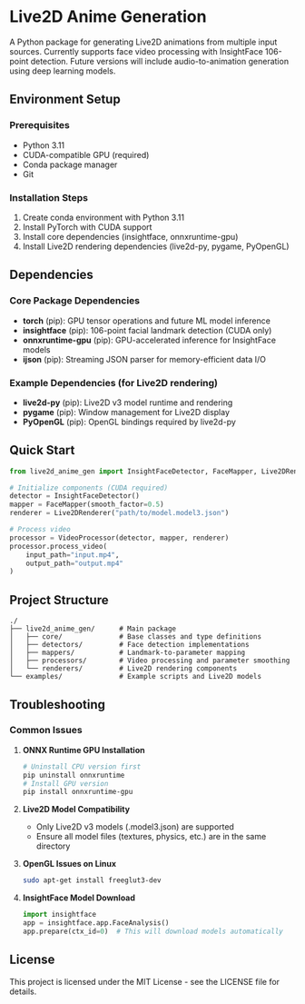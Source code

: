 # Live2D Anime Generation

A Python package for generating Live2D animations from multiple input sources. Currently supports face video processing with InsightFace 106-point detection. Future versions will include audio-to-animation generation using deep learning models.

## Environment Setup

### Prerequisites
- Python 3.11
- CUDA-compatible GPU (required)
- Conda package manager
- Git

### Installation Steps

1. Create conda environment with Python 3.11
2. Install PyTorch with CUDA support
3. Install core dependencies (insightface, onnxruntime-gpu)
4. Install Live2D rendering dependencies (live2d-py, pygame, PyOpenGL)

## Dependencies

### Core Package Dependencies
- **torch** (pip): GPU tensor operations and future ML model inference
- **insightface** (pip): 106-point facial landmark detection (CUDA only)
- **onnxruntime-gpu** (pip): GPU-accelerated inference for InsightFace models
- **ijson** (pip): Streaming JSON parser for memory-efficient data I/O

### Example Dependencies (for Live2D rendering)
- **live2d-py** (pip): Live2D v3 model runtime and rendering
- **pygame** (pip): Window management for Live2D display
- **PyOpenGL** (pip): OpenGL bindings required by live2d-py

## Quick Start

```python
from live2d_anime_gen import InsightFaceDetector, FaceMapper, Live2DRenderer, VideoProcessor

# Initialize components (CUDA required)
detector = InsightFaceDetector()
mapper = FaceMapper(smooth_factor=0.5)
renderer = Live2DRenderer("path/to/model.model3.json")

# Process video
processor = VideoProcessor(detector, mapper, renderer)
processor.process_video(
    input_path="input.mp4",
    output_path="output.mp4"
)
```

## Project Structure

```
./
├── live2d_anime_gen/      # Main package
│   ├── core/              # Base classes and type definitions
│   ├── detectors/         # Face detection implementations
│   ├── mappers/           # Landmark-to-parameter mapping
│   ├── processors/        # Video processing and parameter smoothing
│   └── renderers/         # Live2D rendering components
└── examples/              # Example scripts and Live2D models
```

## Troubleshooting

### Common Issues

1. **ONNX Runtime GPU Installation**
   ```bash
   # Uninstall CPU version first
   pip uninstall onnxruntime
   # Install GPU version
   pip install onnxruntime-gpu
   ```

2. **Live2D Model Compatibility**
   - Only Live2D v3 models (.model3.json) are supported
   - Ensure all model files (textures, physics, etc.) are in the same directory

3. **OpenGL Issues on Linux**
   ```bash
   sudo apt-get install freeglut3-dev
   ```

4. **InsightFace Model Download**
   ```python
   import insightface
   app = insightface.app.FaceAnalysis()
   app.prepare(ctx_id=0)  # This will download models automatically
   ```

## License

This project is licensed under the MIT License - see the LICENSE file for details.